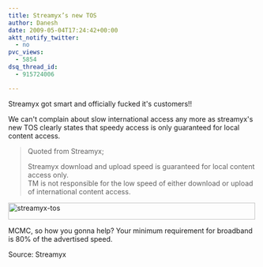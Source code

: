 ```yaml
---
title: Streamyx’s new TOS
author: Danesh
date: 2009-05-04T17:24:42+00:00
aktt_notify_twitter:
  - no
pvc_views:
  - 5854
dsq_thread_id:
  - 915724006

---
```

Streamyx got smart and officially fucked it's customers!!

We can't complain about slow international access any more as streamyx's new TOS clearly states that speedy access is only guaranteed for local content access.

> Quoted from Streamyx;
> 
> Streamyx download and upload speed is guaranteed for local content access only.  
> TM is not responsible for the low speed of either download or upload of international content access.

[<img loading="lazy" class="alignnone size-medium wp-image-1443" title="streamyx-tos" src="/wp-content/uploads/2009/05/streamyx-tos-500x34.png" alt="streamyx-tos" width="500" height="34" srcset="/wp-content/uploads/2009/05/streamyx-tos-500x34.png 500w, /wp-content/uploads/2009/05/streamyx-tos-1023x71.png 1023w, /wp-content/uploads/2009/05/streamyx-tos.png 1288w" sizes="(max-width: 500px) 100vw, 500px" />][1]

MCMC, so how you gonna help? Your minimum requirement for broadband is 80% of the advertised speed.

Source: Streamyx

 [1]: /wp-content/uploads/2009/05/streamyx-tos.png